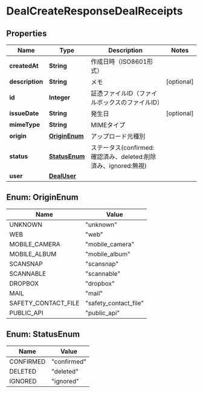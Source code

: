 

# DealCreateResponseDealReceipts


## Properties

Name | Type | Description | Notes
------------ | ------------- | ------------- | -------------
**createdAt** | **String** | 作成日時（ISO8601形式） | 
**description** | **String** | メモ |  [optional]
**id** | **Integer** | 証憑ファイルID（ファイルボックスのファイルID） | 
**issueDate** | **String** | 発生日 |  [optional]
**mimeType** | **String** | MIMEタイプ | 
**origin** | [**OriginEnum**](#OriginEnum) | アップロード元種別 | 
**status** | [**StatusEnum**](#StatusEnum) | ステータス(confirmed:確認済み、deleted:削除済み、ignored:無視) | 
**user** | [**DealUser**](DealUser.md) |  | 



## Enum: OriginEnum

Name | Value
---- | -----
UNKNOWN | &quot;unknown&quot;
WEB | &quot;web&quot;
MOBILE_CAMERA | &quot;mobile_camera&quot;
MOBILE_ALBUM | &quot;mobile_album&quot;
SCANSNAP | &quot;scansnap&quot;
SCANNABLE | &quot;scannable&quot;
DROPBOX | &quot;dropbox&quot;
MAIL | &quot;mail&quot;
SAFETY_CONTACT_FILE | &quot;safety_contact_file&quot;
PUBLIC_API | &quot;public_api&quot;



## Enum: StatusEnum

Name | Value
---- | -----
CONFIRMED | &quot;confirmed&quot;
DELETED | &quot;deleted&quot;
IGNORED | &quot;ignored&quot;



